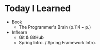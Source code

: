 # Today I Learned

- Book
  - The Programmer's Brain (p.114 ~ p.)
- Inflearn
  - Git & GitHub
  - Spring Intro. / Spring Framework Intro.

